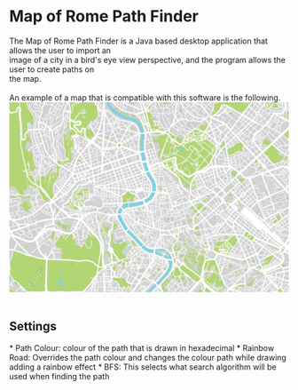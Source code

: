 # Map of Rome Path Finder
The Map of Rome Path Finder is a Java based desktop application that allows the user to import an <br>
image of a city in a bird's eye view perspective, and the program allows the user to create paths on <br>
the map. <br>
<br>
An example of a map that is compatible with this software is the following.<br>
![Rome](images/rome.jpg) <br>
<br>
<h2> Settings </h2>
* Path Colour: colour of the path that is drawn in hexadecimal
* Rainbow Road: Overrides the path colour and changes the colour path while drawing adding a rainbow effect
* BFS: This selects what search algorithm will be used when finding the path
